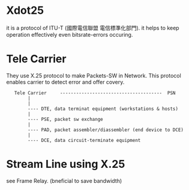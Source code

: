# Xdot25

it is a protocol of ITU-T (國際電信聯盟 電信標準化部門). it helps to keep operation effectively even bitsrate-errors occuring.

# Tele Carrier

They use X.25 protocol to make Packets-SW in Network. This protocol enables carrier to detect error and offer covery.


       Tele Carrier     --------------------------------------  PSN
            |
            |
            ---- DTE, data terminat equipment (workstations & hosts)
            |
            ---- PSE, packet sw exchange
            |
            ---- PAD, packet assembler/diassembler (end device to DCE)
            |
            ---- DCE, data circuit-terminate equipment

# Stream Line using X.25

see Frame Relay. (bneficial to save bandwidth)



          


